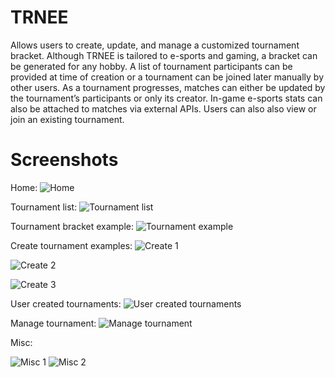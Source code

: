 # TRNEE

Allows users to create, update, and manage a customized tournament bracket. Although TRNEE is tailored to e-sports and gaming, a bracket can be generated for any hobby. A list of tournament participants can be provided at time of creation or a tournament can be joined later manually by other users. As a tournament progresses, matches can either be updated by the tournament’s participants or only its creator. In-game e-sports stats can also be attached to matches via external APIs. Users can also also view or join an existing tournament.

# Screenshots

Home:
![Home](https://i.ibb.co/6n5VhYP/Home1.png)

Tournament list:
![Tournament list](https://i.ibb.co/XYRND2P/Tournies1.png)

Tournament bracket example:
![Tournament example](https://i.ibb.co/dLsVjKY/Tourney1.png)

Create tournament examples:
![Create 1](https://i.ibb.co/61yy5p2/Create1.png)

![Create 2](https://i.ibb.co/Hx7wS0t/Create2.png)

![Create 3](https://i.ibb.co/5BCwFRg/Create3.png)

User created tournaments:
![User created tournaments](https://i.ibb.co/0y3mYqf/Account1.png)

Manage tournament:
![Manage tournament](https://i.ibb.co/xhjnDYk/Manage1.png)

Misc:

![Misc 1](https://i.ibb.co/5sVKtZx/Confirm1.png)
![Misc 2](https://i.ibb.co/C865k50/Report1.png)
